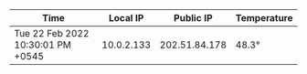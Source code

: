 | Time     | Local IP | Public IP | Temperature |
| ----------- | ----------- | ----------- | ----------- |
| Tue 22 Feb 2022 10:30:01 PM +0545      | 10.0.2.133     | 202.51.84.178  | 48.3° |
